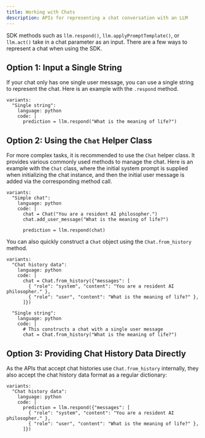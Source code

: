 ```yaml
---
title: Working with Chats
description: APIs for representing a chat conversation with an LLM
---
```


SDK methods such as `llm.respond()`, `llm.applyPromptTemplate()`, or `llm.act()`
take in a chat parameter as an input.
There are a few ways to represent a chat when using the SDK.

## Option 1: Input a Single String

If your chat only has one single user message, you can use a single string to represent the chat.
Here is an example with the `.respond` method.

```lms_code_snippet
variants:
  "Single string":
    language: python
    code: |
      prediction = llm.respond("What is the meaning of life?")
```

## Option 2: Using the `Chat` Helper Class

For more complex tasks, it is recommended to use the `Chat` helper class.
It provides various commonly used methods to manage the chat.
Here is an example with the `Chat` class, where the initial system prompt
is supplied when initializing the chat instance, and then the initial user
message is added via the corresponding method call.

```lms_code_snippet
variants:
  "Simple chat":
    language: python
    code: |
      chat = Chat("You are a resident AI philosopher.")
      chat.add_user_message("What is the meaning of life?")

      prediction = llm.respond(chat)
```

You can also quickly construct a `Chat` object using the `Chat.from_history` method.

```lms_code_snippet
variants:
  "Chat history data":
    language: python
    code: |
      chat = Chat.from_history({"messages": [
        { "role": "system", "content": "You are a resident AI philosopher." },
        { "role": "user", "content": "What is the meaning of life?" },
      ]})

  "Single string":
    language: python
    code: |
      # This constructs a chat with a single user message
      chat = Chat.from_history("What is the meaning of life?")

```

## Option 3: Providing Chat History Data Directly

As the APIs that accept chat histories use `Chat.from_history` internally,
they also accept the chat history data format as a regular dictionary:

```lms_code_snippet
variants:
  "Chat history data":
    language: python
    code: |
      prediction = llm.respond({"messages": [
        { "role": "system", "content": "You are a resident AI philosopher." },
        { "role": "user", "content": "What is the meaning of life?" },
      ]})
```
